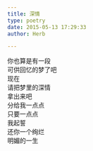 ```yaml
---  
title: 深情  
type: poetry  
date: 2015-05-13 17:29:33  
author: Herb  

---  
```

你也算是有一段  
可供回忆的梦了吧  
现在  
请把梦里的深情  
拿出来吧  
分给我一点点  
只要一点点  
我起誓  
还你一个绚烂  
明媚的一生